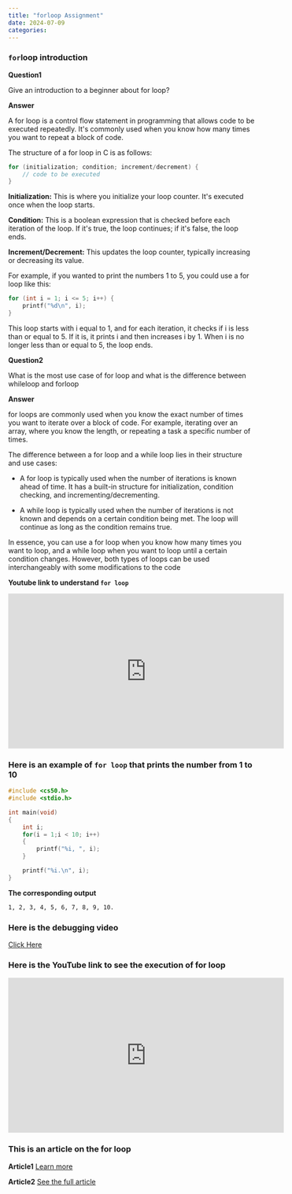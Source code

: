 ```yaml
---
title: "forloop Assignment"
date: 2024-07-09
categories:
---
```

### **`for`loop introduction**

**Question1**

Give an introduction to a beginner about for loop?

**Answer**

A for loop is a control flow statement in programming that allows code to be executed repeatedly. It's commonly used when you know how many times you want to repeat a block of code.

The structure of a for loop in C is as follows:

```c
for (initialization; condition; increment/decrement) {  
    // code to be executed  
} 
``` 

**Initialization:** This is where you initialize your loop counter. It's executed once when the loop starts.

**Condition:** This is a boolean expression that is checked before each iteration of the loop. If it's true, the loop continues; if it's false, the loop ends.

**Increment/Decrement:** This updates the loop counter, typically increasing or decreasing its value.


For example, if you wanted to print the numbers 1 to 5, you could use a for loop like this:

```c
for (int i = 1; i <= 5; i++) {  
    printf("%d\n", i);  
}  
```
This loop starts with i equal to 1, and for each iteration, it checks if i is less than or equal to 5. If it is, it prints i and then increases i by 1. When i is no longer less than or equal to 5, the loop ends.

**Question2**

What is the most use case of for loop and what is the difference between whileloop and forloop

**Answer**

for loops are commonly used when you know the exact number of times you want to iterate over a block of code. For example, iterating over an array, where you know the length, or repeating a task a specific number of times.

The difference between a for loop and a while loop lies in their structure and use cases:

* A for loop is typically used when the number of iterations is known ahead of time. It has a built-in structure for initialization, condition checking, and incrementing/decrementing.

* A while loop is typically used when the number of iterations is not known and depends on a certain condition being met. The loop will continue as long as the condition remains true.

In essence, you can use a for loop when you know how many times you want to loop, and a while loop when you want to loop until a certain condition changes. However, both types of loops can be used interchangeably with some modifications to the code

**Youtube link to understand `for loop`**

<iframe width="560" height="315" src="https://www.youtube.com/embed/WDJpZhU-Ikc?si=tmSoYcOBd49elq3L" title="YouTube video player" frameborder="0" allow="accelerometer; autoplay; clipboard-write; encrypted-media; gyroscope; picture-in-picture; web-share" referrerpolicy="strict-origin-when-cross-origin" allowfullscreen></iframe>

### **Here is an example of `for loop` that prints the number from 1 to 10**

```c
#include <cs50.h>
#include <stdio.h>

int main(void)
{
    int i;
    for(i = 1;i < 10; i++)
    {
        printf("%i, ", i);
    }

    printf("%i.\n", i);
}
```
**The corresponding output**
```bash
1, 2, 3, 4, 5, 6, 7, 8, 9, 10.
```

### Here is the debugging video

[Click Here](https://www.loom.com/share/acb4d1dec4f146b9838afbc31ce19a80?sid=cf1554ea-f012-4f0d-a571-869157d2a60c)

### Here is the YouTube link to see the execution of for loop  

<iframe width="560" height="315" src="https://www.youtube.com/embed/4luOwft-Vms?si=5Xd0g7r5XsuyIM9-" title="YouTube video player" frameborder="0" allow="accelerometer; autoplay; clipboard-write; encrypted-media; gyroscope; picture-in-picture; web-share" referrerpolicy="strict-origin-when-cross-origin" allowfullscreen></iframe>

### **This is an article on the for loop**

**Article1** [Learn more](https://www.w3schools.com/c/c_for_loop.php)

**Article2** [See the full article](https://www.geeksforgeeks.org/for-loop-in-programming/)